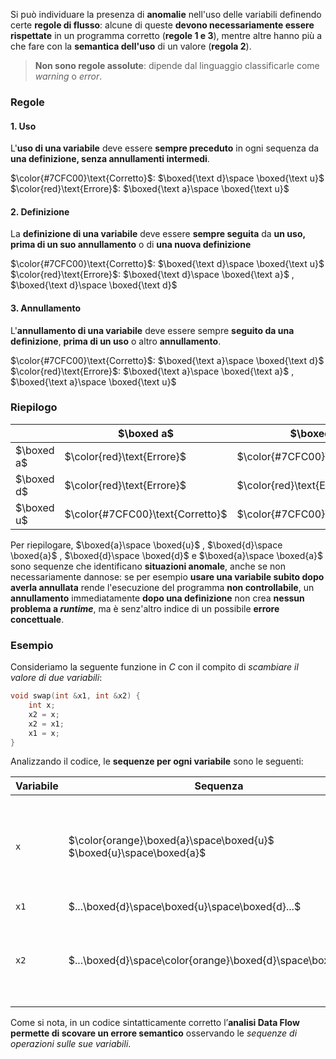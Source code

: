 Si può individuare la presenza di **anomalie** nell'uso delle variabili definendo certe **regole di flusso**: alcune di queste **devono necessariamente essere rispettate** in un programma corretto (**regole 1 e 3**), mentre altre hanno più a che fare con la **semantica dell'uso** di un valore (**regola 2**).

> **Non sono regole assolute**: dipende dal linguaggio classificarle come *warning* o *error*.

### Regole

#### 1. Uso

L'**uso di una variabile** deve essere **sempre preceduto** in ogni sequenza da **una definizione, senza annullamenti intermedi**.

$\color{#7CFC00}\text{Corretto}$:  $\boxed{\text d}\space \boxed{\text u}$
$\color{red}\text{Errore}$:  $\boxed{\text a}\space \boxed{\text u}$

#### 2. Definizione

La **definizione di una variabile** deve essere **sempre seguita** da **un uso, prima di un suo annullamento** o di **una nuova definizione** 

$\color{#7CFC00}\text{Corretto}$:  $\boxed{\text d}\space \boxed{\text u}$
$\color{red}\text{Errore}$:  $\boxed{\text d}\space \boxed{\text a}$ , $\boxed{\text d}\space \boxed{\text d}$

#### 3. Annullamento

L'**annullamento di una variabile** deve essere sempre **seguito da una definizione**, **prima di un uso** o altro **annullamento**.

$\color{#7CFC00}\text{Corretto}$:  $\boxed{\text a}\space \boxed{\text d}$
$\color{red}\text{Errore}$:  $\boxed{\text a}\space \boxed{\text a}$ , $\boxed{\text a}\space \boxed{\text u}$


### Riepilogo


|            | $\boxed a$                       | $\boxed d$                       | $\boxed u$                       |
| ---------- | -------------------------------- | -------------------------------- | -------------------------------- |
| $\boxed a$ | $\color{red}\text{Errore}$       | $\color{#7CFC00}\text{Corretto}$ | $\color{red}\text{Errore}$       |
| $\boxed d$ | $\color{red}\text{Errore}$       | $\color{red}\text{Errore}$       | $\color{#7CFC00}\text{Corretto}$ |
| $\boxed u$ | $\color{#7CFC00}\text{Corretto}$ | $\color{#7CFC00}\text{Corretto}$ | $\color{#7CFC00}\text{Corretto}$ |

Per riepilogare, $\boxed{a}\space \boxed{u}$ , $\boxed{d}\space \boxed{a}$ , $\boxed{d}\space \boxed{d}$ e $\boxed{a}\space \boxed{a}$ sono sequenze che identificano **situazioni anomale**, anche se non necessariamente dannose: se per esempio **usare una variabile subito dopo averla annullata** rende l'esecuzione del programma **non controllabile**, un **annullamento** immediatamente **dopo una definizione** non crea **nessun problema a *runtime***, ma è senz'altro indice di un possibile **errore concettuale**. 


### Esempio

Consideriamo la seguente funzione in $C$ con il compito di *scambiare il valore di due variabili*:
```c
void swap(int &x1, int &x2) {
    int x;
    x2 = x;
    x2 = x1;
    x1 = x;
}
```

Analizzando il codice, le **sequenze per ogni variabile** sono le seguenti:

| Variabile | Sequenza                                                            | Anomalie                                                          |
| --------- | ------------------------------------------------------------------- | ----------------------------------------------------------------- |
| `x`       | $\color{orange}\boxed{a}\space\boxed{u}$ $\boxed{u}\space\boxed{a}$ | `x` viene usata 2 volte <br>**senza essere stata prima definita** |
| `x1`      | $...\boxed{d}\space\boxed{u}\space\boxed{d}...$                     | Nessuna                                                           |
| `x2`      | $...\boxed{d}\space\color{orange}\boxed{d}\space\boxed{d}...$       | `x2` viene definita più volte senza essere usata nel frattempo    |

Come si nota, in un codice sintatticamente corretto l’**analisi Data Flow** **permette di scovare un errore semantico** osservando le *sequenze di operazioni sulle sue variabili*.